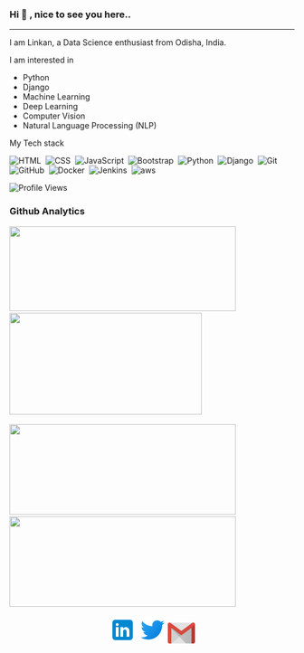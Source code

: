 <link rel="stylesheet" href="styles.css">
<h3> 
 Hi 👋 , nice to see you here.. 
</h3>
<hr>

I am Linkan, a Data Science enthusiast from Odisha, India.

I am interested in 

- Python
- Django
- Machine Learning
- Deep Learning
- Computer Vision
- Natural Language Processing (NLP)
  
My Tech stack

![HTML](https://img.shields.io/badge/-HTML-05122A?style=flat&logo=HTML5)&nbsp;
![CSS](https://img.shields.io/badge/-CSS-05122A?style=flat&logo=CSS3&logoColor=1572B6)&nbsp;
![JavaScript](https://img.shields.io/badge/-JavaScript-05122A?style=flat&logo=javascript)&nbsp;
![Bootstrap](https://img.shields.io/badge/-bootstrap-05122A?style=flat&logo=bootstrap)&nbsp;
![Python](https://img.shields.io/badge/python-05122A.svg?style=flat&logo=python&logoColor=blue)&nbsp;
![Django](https://img.shields.io/badge/django-05122A.svg?style=flat&logo=django&logoColor=green)&nbsp;
![Git](https://img.shields.io/badge/-Git-05122A?style=flat&logo=git)&nbsp;
![GitHub](https://img.shields.io/badge/-GitHub-05122A?style=flat&logo=github)&nbsp;
![Docker](https://img.shields.io/badge/docker-05122A.svg?style=flat&logo=docker&logoColor=blue)&nbsp;
![Jenkins](https://img.shields.io/badge/jenkins-05122A.svg?style=flat&logo=jenkins&logoColor=red)&nbsp;
![aws](https://img.shields.io/badge/AWS-05122A.svg?style=flat&logo=AWS&logoColor=red)&nbsp;

![Profile Views](https://komarev.com/ghpvc/?username=sahulinkan7&color=green)

### Github Analytics

<p align="">
 <a href="https://github.com/sahulinkan7"><img height="150em" width="400em" src="http://github-readme-streak-stats.herokuapp.com?user=sahulinkan7&theme=radical"/><img height="180em" width="340em" src="https://github-readme-stats.vercel.app/api?username=sahulinkan7&show_icons=true&count_private=true&hide=prs,issues,contribs">
 </a>
</p>

<p align="">
 <a href="https://github.com/sahulinkan7"><img height="160em" width="400em" src="https://github-readme-stats-eight-theta.vercel.app/api?username=sahulinkan7&show_icons=true&theme=algolia&include_all_commits=true&count_private=true"/><img height="160em" width="400em" src="https://github-readme-stats-eight-theta.vercel.app/api/top-langs/?username=sahulinkan7&layout=compact&langs_count=8&theme=algolia&include_all_commits=true&count_private=true"/>
 </a>
</p>

<p align="center">
  <a href="https://www.linkedin.com/in/linkan-kumar-sahu/" style="font-size: 0;"><img src="logos/linkedin.png"/></a>
  <a href="https://twitter.com/sahulinkan7"><img src="logos/twitter.png"/></a>
  <a href="mailto:linkansahu.official@gmail.com"><img src="logos/gmail.png"/></a> 
  
</p>


 
<!--
**Sahulinkan7/Sahulinkan7** is a ✨ _special_ ✨ repository because its `README.md` (this file) appears on your GitHub profile.

Here are some ideas to get you started:

- 🔭 I’m currently working on ...
- 🌱 I’m currently learning ...
- 👯 I’m looking to collaborate on ...
- 🤔 I’m looking for help with ...
- 💬 Ask me about ...
- 📫 How to reach me: ...
- 😄 Pronouns: ...
- ⚡ Fun fact: ...
-->
